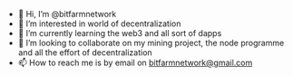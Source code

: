 - 👋 Hi, I’m @bitfarmnetwork
- 👀 I’m interested in world of decentralization
- 🌱 I’m currently learning the web3 and all sort of dapps
- 💞️ I’m looking to collaborate on my mining project, the node programme and all the effort of decentralization
- 📫 How to reach me is by email on bitfarmnetwork@gmail.com

<!---
bitfarmnetwork/bitfarmnetwork is a ✨ special ✨ repository because its `README.md` (this file) appears on your GitHub profile.
You can click the Preview link to take a look at your changes.
--->
